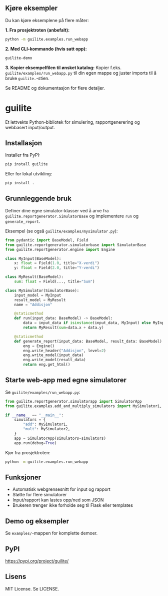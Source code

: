 ## Kjøre eksempler

Du kan kjøre eksemplene på flere måter:

**1. Fra prosjektroten (anbefalt):**
```bash
python -m guilite.examples.run_webapp
```

**2. Med CLI-kommando (hvis satt opp):**
```bash
guilite-demo
```

**3. Kopier eksempelfilen til ønsket katalog:**
Kopier f.eks. `guilite/examples/run_webapp.py` til din egen mappe og juster imports til å bruke `guilite.`-stien.

Se README og dokumentasjon for flere detaljer.

# guilite

Et lettvekts Python-bibliotek for simulering, rapportgenerering og webbasert input/output.


## Installasjon

Installer fra PyPI:

```bash
pip install guilite
```

Eller for lokal utvikling:
```bash
pip install .
```

## Grunnleggende bruk


Definer dine egne simulator-klasser ved å arve fra `guilite.reportgenerator.SimulatorBase` og implementere `run` og `generate_report`.

Eksempel (se også `guilite/examples/mysimulator.py`):

```python
from pydantic import BaseModel, Field
from guilite.reportgenerator.simulatorbase import SimulatorBase
from guilite.reportgenerator.engine import Engine

class MyInput(BaseModel):
	x: float = Field(1.0, title="X-verdi")
	y: float = Field(2.0, title="Y-verdi")

class MyResult(BaseModel):
	sum: float = Field(..., title="Sum")

class MySimulator(SimulatorBase):
	input_model = MyInput
	result_model = MyResult
	name = "Addisjon"

	@staticmethod
	def run(input_data: BaseModel) -> BaseModel:
		data = input_data if isinstance(input_data, MyInput) else MyInput(**input_data.model_dump())
		return MyResult(sum=data.x + data.y)

	@staticmethod
	def generate_report(input_data: BaseModel, result_data: BaseModel) -> str:
		eng = Engine()
		eng.write_header("Addisjon", level=2)
		eng.write_model(input_data)
		eng.write_model(result_data)
		return eng.get_html()
```

## Starte web-app med egne simulatorer


Se `guilite/examples/run_webapp.py`:

```python
from guilite.reportgenerator.simulatorapp import SimulatorApp
from guilite.examples.add_and_multiply_simulators import MySimulator1, MySimulator2

if __name__ == "__main__":
	simulators = {
		"add": MySimulator1,
		"mult": MySimulator2,
	}
	app = SimulatorApp(simulators=simulators)
	app.run(debug=True)
```

Kjør fra prosjektroten:
```bash
python -m guilite.examples.run_webapp
```

## Funksjoner
- Automatisk webgrensesnitt for input og rapport
- Støtte for flere simulatorer
- Input/rapport kan lastes opp/ned som JSON
- Brukeren trenger ikke forholde seg til Flask eller templates

## Demo og eksempler
Se `examples/`-mappen for komplette demoer.


## PyPI
https://pypi.org/project/guilite/

## Lisens
MIT License. Se LICENSE.
